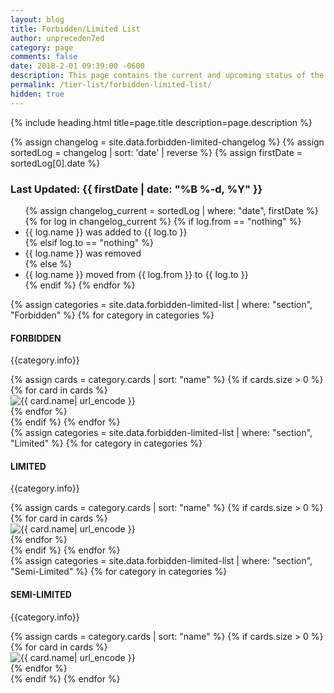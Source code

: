 ```yaml
---
layout: blog
title: Forbidden/Limited List
author: unpreceden7ed
category: page
comments: false
date: 2018-2-01 09:39:00 -0600
description: This page contains the current and upcoming status of the Forbidden/Limited list
permalink: /tier-list/forbidden-limited-list/
hidden: true
---
```


{% include heading.html title=page.title description=page.description %}

{% assign changelog = site.data.forbidden-limited-changelog %}
{% assign sortedLog = changelog | sort: 'date' | reverse %}
{% assign firstDate = sortedLog[0].date %}
<div class="section">
    <h3>Last Updated: {{ firstDate | date: "%B %-d, %Y" }}</h3>
    <ul>
        {% assign changelog_current = sortedLog | where: "date", firstDate %}
        {% for log in changelog_current %}
            {% if log.from == "nothing" %}
                <li>{{ log.name }} was added to {{ log.to }}</li>
            {% elsif log.to == "nothing" %}
                <li>{{ log.name }} was removed</li>
            {% else %}
                <li>{{ log.name }} moved from {{ log.from }} to {{ log.to }}</li>
            {% endif %}
        {% endfor %}    
    </ul>
</div>

<div class="section">
    {% assign categories = site.data.forbidden-limited-list | where: "section", "Forbidden" %}
    {% for category in categories %}
        <h4>FORBIDDEN</h4>
        <p>{{category.info}}</p>
        {% assign cards = category.cards | sort: "name" %}
        {% if cards.size > 0 %}
            <div class="flex-container">
                <div class="deck-container left">
                    <div id="deck">
                        <div id="cards">                        
                            {% for card in cards %}
                                <div class="item">
                                    <a><img class="dcards" name="cardPopup" src="https://images.weserv.nl/?url=yugiohprices.com/api/card_image/{{ card.name | url_encode }}&il" alt="{{ card.name| url_encode }}"></a>
                                </div>
                            {% endfor %}
                        </div>
                    </div>
                </div>
            </div>
        {% endif %}
    {% endfor %}        
</div>

<div class="section">
    {% assign categories = site.data.forbidden-limited-list | where: "section", "Limited" %}
    {% for category in categories %}
        <h4>LIMITED</h4>
        <p>{{category.info}}</p>
        {% assign cards = category.cards | sort: "name" %}
        {% if cards.size > 0 %}
            <div class="flex-container">
                <div class="deck-container left">
                    <div id="deck">
                        <div id="cards">                        
                            {% for card in cards %}
                                <div class="item">
                                    <a><img class="dcards" name="cardPopup" src="https://images.weserv.nl/?url=yugiohprices.com/api/card_image/{{ card.name | url_encode }}&il" alt="{{ card.name| url_encode }}"></a>
                                </div>
                            {% endfor %}
                        </div>
                    </div>
                </div>
            </div>
        {% endif %}  
    {% endfor %}        
</div>

<div class="section">
    {% assign categories = site.data.forbidden-limited-list | where: "section", "Semi-Limited" %}
    {% for category in categories %}
        <h4>SEMI-LIMITED</h4>
        <p>{{category.info}}</p>
        {% assign cards = category.cards | sort: "name" %}
        {% if cards.size > 0 %}
            <div class="flex-container">
                <div class="deck-container left">
                    <div id="deck">
                        <div id="cards">                        
                            {% for card in cards %}
                                <div class="item">
                                    <a><img class="dcards" name="cardPopup" src="https://images.weserv.nl/?url=yugiohprices.com/api/card_image/{{ card.name | url_encode }}&il" alt="{{ card.name| url_encode }}"></a>
                                </div>
                            {% endfor %}
                        </div>
                    </div>
                </div>
            </div>
        {% endif %}
    {% endfor %}        
</div>